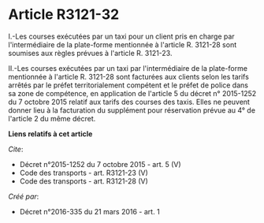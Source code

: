 # Article R3121-32

I.-Les courses exécutées par un taxi pour un client pris en charge par l'intermédiaire de la plate-forme mentionnée à
l'article R. 3121-28 sont soumises aux règles prévues à l'article R. 3121-23. 

II.-Les courses exécutées par un taxi par l'intermédiaire de la plate-forme mentionnée à l'article R. 3121-28 sont facturées
aux clients selon les tarifs arrêtés par le préfet territorialement compétent et le préfet de police dans sa zone de
compétence, en application de l'article 5 du décret n° 2015-1252 du 7 octobre 2015 relatif aux tarifs des courses des taxis.
Elles ne peuvent donner lieu à la facturation du supplément pour réservation prévue au 4° de l'article 2 du même décret.

**Liens relatifs à cet article**

_Cite_:

  - Décret n°2015-1252 du 7 octobre 2015 - art. 5 (V)
  - Code des transports - art. R3121-23 (V)
  - Code des transports - art. R3121-28 (V)

_Créé par_:

  - Décret n°2016-335 du 21 mars 2016 - art. 1
